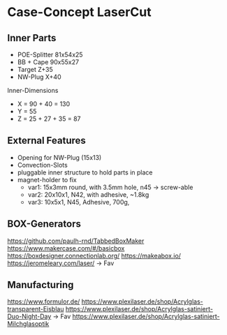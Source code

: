 # Case-Concept LaserCut

## Inner Parts

- POE-Splitter 81x54x25
- BB + Cape 90x55x27
- Target Z+35
- NW-Plug X+40

Inner-Dimensions

- X = 90 + 40 = 130
- Y = 55
- Z = 25 + 27 + 35 = 87

## External Features

- Opening for NW-Plug (15x13)
- Convection-Slots
- pluggable inner structure to hold parts in place
- magnet-holder to fix
    - var1: 15x3mm round, with 3.5mm hole, n45 -> screw-able
    - var2: 20x10x1, N42, with adhesive, ~1.8kg
    - var3: 10x5x1, N45, Adhesive, 700g, 
 

## BOX-Generators

https://github.com/paulh-rnd/TabbedBoxMaker
https://www.makercase.com/#/basicbox
https://boxdesigner.connectionlab.org/
https://makeabox.io/
https://jeromeleary.com/laser/  -> Fav

## Manufacturing

https://www.formulor.de/
https://www.plexilaser.de/shop/Acrylglas-transparent-Eisblau
https://www.plexilaser.de/shop/Acrylglas-satiniert-Duo-Night-Day -> Fav
https://www.plexilaser.de/shop/Acrylglas-satiniert-Milchglasoptik
